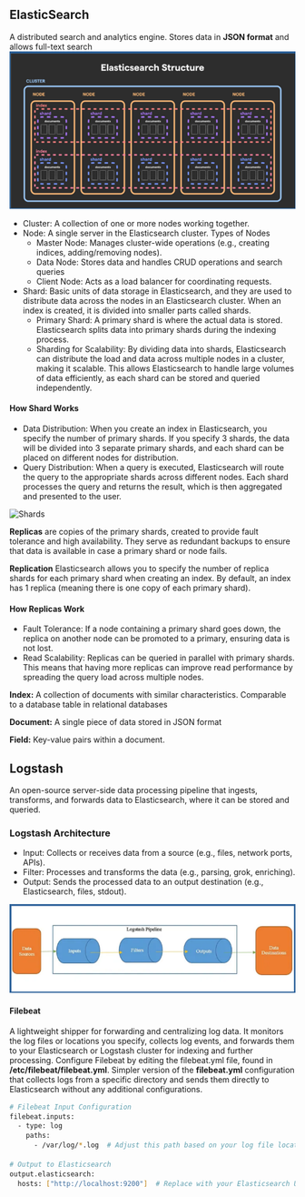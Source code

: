 ## ElasticSearch ##
A distributed search and analytics engine. Stores data in **JSON format** and allows full-text search
![ElasticSeach](https://github.com/nawab312/Monitoring-and-Observability/blob/main/ELK_Stack/Images/ElasticSearch.png)

- Cluster: A collection of one or more nodes working together.
- Node: A single server in the Elasticsearch cluster. Types of Nodes
  - Master Node: Manages cluster-wide operations (e.g., creating indices, adding/removing nodes).
  - Data Node: Stores data and handles CRUD operations and search queries
  - Client Node: Acts as a load balancer for coordinating requests.
- Shard: Basic units of data storage in Elasticsearch, and they are used to distribute data across the nodes in an Elasticsearch cluster. When an index is created, it is divided into smaller parts called shards.
  - Primary Shard: A primary shard is where the actual data is stored. Elasticsearch splits data into primary shards during the indexing process.
  - Sharding for Scalability: By dividing data into shards, Elasticsearch can distribute the load and data across multiple nodes in a cluster, making it scalable. This allows Elasticsearch to handle large volumes of data efficiently, as each shard can be stored and queried independently.

#### How Shard Works ####
- Data Distribution: When you create an index in Elasticsearch, you specify the number of primary shards. If you specify 3 shards, the data will be divided into 3 separate primary shards, and each shard can be placed on different nodes for distribution.
- Query Distribution: When a query is executed, Elasticsearch will route the query to the appropriate shards across different nodes. Each shard processes the query and returns the result, which is then aggregated and presented to the user.

![Shards](https://github.com/nawab312/Monitoring-and-Observability/tree/main/ELK_Stack/Images/Shards.png)

**Replicas** are copies of the primary shards, created to provide fault tolerance and high availability. They serve as redundant backups to ensure that data is available in case a primary shard or node fails.

**Replication** Elasticsearch allows you to specify the number of replica shards for each primary shard when creating an index. By default, an index has 1 replica (meaning there is one copy of each primary shard).

#### How Replicas Work ####
- Fault Tolerance: If a node containing a primary shard goes down, the replica on another node can be promoted to a primary, ensuring data is not lost.
- Read Scalability: Replicas can be queried in parallel with primary shards. This means that having more replicas can improve read performance by spreading the query load across multiple nodes.

**Index:** A collection of documents with similar characteristics. Comparable to a database table in relational databases

**Document:** A single piece of data stored in JSON format

**Field:** Key-value pairs within a document.

## Logstash ##
An open-source server-side data processing pipeline that ingests, transforms, and forwards data to Elasticsearch, where it can be stored and queried.

### Logstash Architecture ###
- Input: Collects or receives data from a source (e.g., files, network ports, APIs).
- Filter: Processes and transforms the data (e.g., parsing, grok, enriching).
- Output: Sends the processed data to an output destination (e.g., Elasticsearch, files, stdout).

![Lostash Pipeline](https://github.com/nawab312/Monitoring-and-Observability/blob/main/ELK_Stack/Images/Logstash_Pipeline.png)

#### Filebeat #### 
A lightweight shipper for forwarding and centralizing log data. It monitors the log files or locations you specify, collects log events, and forwards them to your Elasticsearch or Logstash cluster for indexing and further processing. Configure Filebeat by editing the filebeat.yml file,  found in **/etc/filebeat/filebeat.yml**. Simpler version of the **filebeat.yml** configuration that collects logs from a specific directory and sends them directly to Elasticsearch without any additional configurations.

```bash
# Filebeat Input Configuration
filebeat.inputs:
  - type: log
    paths:
      - /var/log/*.log  # Adjust this path based on your log file location

# Output to Elasticsearch
output.elasticsearch:
  hosts: ["http://localhost:9200"]  # Replace with your Elasticsearch URL
```



